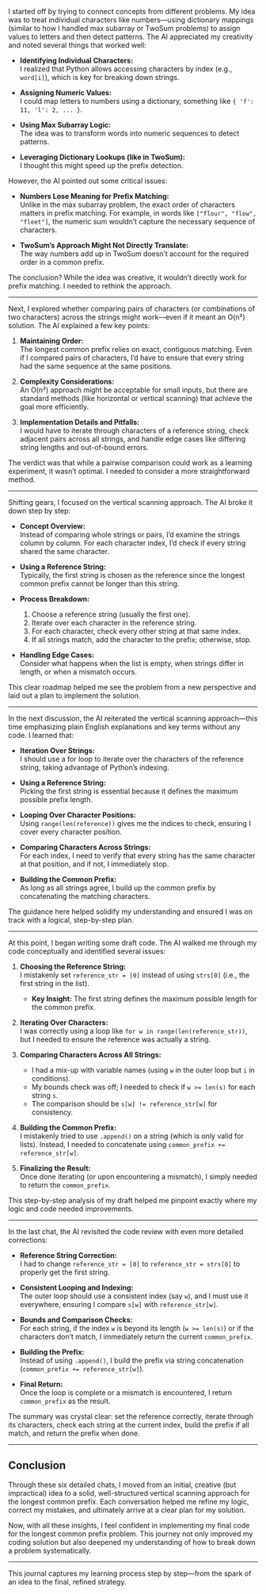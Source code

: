 I started off by trying to connect concepts from different problems. My idea was to treat individual characters like numbers—using dictionary mappings (similar to how I handled max subarray or TwoSum problems) to assign values to letters and then detect patterns. The AI appreciated my creativity and noted several things that worked well:

- **Identifying Individual Characters:**  
  I realized that Python allows accessing characters by index (e.g., `word[i]`), which is key for breaking down strings.
  
- **Assigning Numeric Values:**  
  I could map letters to numbers using a dictionary, something like `{ 'f': 11, 'l': 2, ... }`.

- **Using Max Subarray Logic:**  
  The idea was to transform words into numeric sequences to detect patterns.

- **Leveraging Dictionary Lookups (like in TwoSum):**  
  I thought this might speed up the prefix detection.

However, the AI pointed out some critical issues:

- **Numbers Lose Meaning for Prefix Matching:**  
  Unlike in the max subarray problem, the exact order of characters matters in prefix matching. For example, in words like `["flour", "flow", "fleet"]`, the numeric sum wouldn’t capture the necessary sequence of characters.

- **TwoSum’s Approach Might Not Directly Translate:**  
  The way numbers add up in TwoSum doesn’t account for the required order in a common prefix.

The conclusion? While the idea was creative, it wouldn’t directly work for prefix matching. I needed to rethink the approach.

---
Next, I explored whether comparing pairs of characters (or combinations of two characters) across the strings might work—even if it meant an O(n²) solution. The AI explained a few key points:

1. **Maintaining Order:**  
   The longest common prefix relies on exact, contiguous matching. Even if I compared pairs of characters, I’d have to ensure that every string had the same sequence at the same positions.

2. **Complexity Considerations:**  
   An O(n²) approach might be acceptable for small inputs, but there are standard methods (like horizontal or vertical scanning) that achieve the goal more efficiently.

3. **Implementation Details and Pitfalls:**  
   I would have to iterate through characters of a reference string, check adjacent pairs across all strings, and handle edge cases like differing string lengths and out-of-bound errors.

The verdict was that while a pairwise comparison could work as a learning experiment, it wasn’t optimal. I needed to consider a more straightforward method.

---
Shifting gears, I focused on the vertical scanning approach. The AI broke it down step by step:

- **Concept Overview:**  
  Instead of comparing whole strings or pairs, I’d examine the strings column by column. For each character index, I’d check if every string shared the same character.

- **Using a Reference String:**  
  Typically, the first string is chosen as the reference since the longest common prefix cannot be longer than this string.

- **Process Breakdown:**  
  1. Choose a reference string (usually the first one).  
  2. Iterate over each character in the reference string.  
  3. For each character, check every other string at that same index.  
  4. If all strings match, add the character to the prefix; otherwise, stop.

- **Handling Edge Cases:**  
  Consider what happens when the list is empty, when strings differ in length, or when a mismatch occurs.

This clear roadmap helped me see the problem from a new perspective and laid out a plan to implement the solution.

---
In the next discussion, the AI reiterated the vertical scanning approach—this time emphasizing plain English explanations and key terms without any code. I learned that:

- **Iteration Over Strings:**  
  I should use a for loop to iterate over the characters of the reference string, taking advantage of Python’s indexing.

- **Using a Reference String:**  
  Picking the first string is essential because it defines the maximum possible prefix length.

- **Looping Over Character Positions:**  
  Using `range(len(reference))` gives me the indices to check, ensuring I cover every character position.

- **Comparing Characters Across Strings:**  
  For each index, I need to verify that every string has the same character at that position, and if not, I immediately stop.

- **Building the Common Prefix:**  
  As long as all strings agree, I build up the common prefix by concatenating the matching characters.

The guidance here helped solidify my understanding and ensured I was on track with a logical, step-by-step plan.

---
At this point, I began writing some draft code. The AI walked me through my code conceptually and identified several issues:

1. **Choosing the Reference String:**  
   I mistakenly set `reference_str = [0]` instead of using `strs[0]` (i.e., the first string in the list).  
   - **Key Insight:** The first string defines the maximum possible length for the common prefix.

2. **Iterating Over Characters:**  
   I was correctly using a loop like `for w in range(len(reference_str))`, but I needed to ensure the reference was actually a string.

3. **Comparing Characters Across All Strings:**  
   - I had a mix-up with variable names (using `w` in the outer loop but `i` in conditions).  
   - My bounds check was off; I needed to check if `w >= len(s)` for each string `s`.
   - The comparison should be `s[w] != reference_str[w]` for consistency.

4. **Building the Common Prefix:**  
   I mistakenly tried to use `.append()` on a string (which is only valid for lists). Instead, I needed to concatenate using `common_prefix += reference_str[w]`.

5. **Finalizing the Result:**  
   Once done iterating (or upon encountering a mismatch), I simply needed to return the `common_prefix`.

This step-by-step analysis of my draft helped me pinpoint exactly where my logic and code needed improvements.

---
In the last chat, the AI revisited the code review with even more detailed corrections:

- **Reference String Correction:**  
  I had to change `reference_str = [0]` to `reference_str = strs[0]` to properly get the first string.

- **Consistent Looping and Indexing:**  
  The outer loop should use a consistent index (say `w`), and I must use it everywhere, ensuring I compare `s[w]` with `reference_str[w]`.

- **Bounds and Comparison Checks:**  
  For each string, if the index `w` is beyond its length (`w >= len(s)`) or if the characters don’t match, I immediately return the current `common_prefix`.

- **Building the Prefix:**  
  Instead of using `.append()`, I build the prefix via string concatenation (`common_prefix += reference_str[w]`).

- **Final Return:**  
  Once the loop is complete or a mismatch is encountered, I return `common_prefix` as the result.

The summary was crystal clear: set the reference correctly, iterate through its characters, check each string at the current index, build the prefix if all match, and return the prefix when done.

---

## **Conclusion**

Through these six detailed chats, I moved from an initial, creative (but impractical) idea to a solid, well-structured vertical scanning approach for the longest common prefix. Each conversation helped me refine my logic, correct my mistakes, and ultimately arrive at a clear plan for my solution.

Now, with all these insights, I feel confident in implementing my final code for the longest common prefix problem. This journey not only improved my coding solution but also deepened my understanding of how to break down a problem systematically.

--- 

This journal captures my learning process step by step—from the spark of an idea to the final, refined strategy.
